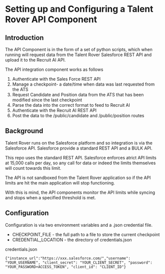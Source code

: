 # Setting up and Configuring a Talent Rover API Component

## Introduction

The API Component is in the form of a set of python scripts, which when running will request data from the Talent Rover Salesforce REST API and upload it to the Recruit AI API.

The API integration component works as follows

1. Authenticate with the Sales Force REST API
2. Manage a checkpoint- a date/time when data was last requested from the ATS
3. Request Candidate and Position data from the ATS that has been modified since the last checkpoint
4. Parse the data into the correct format to feed to Recruit AI
5. Authenticate with the Recruit AI REST API
6. Post the data to the /public/candidate and /public/position routes


## Background

Talent Rover runs on the Salesforce platform and so integration is via the Salesforce API. Salesforce provide a standard REST API and a BULK API.

This repo uses the standard REST API. Salesforce enforces atrict API limits at 15,000 calls per day, so any call for data or indeed the limits themselves will count towards this limit.

The API is not sandboxed from the Talent Rover application so if the API limits are hit the main application will stop functioning.

With this is mind, the API components monitor the API limits while syncing and stops when a specified threshold is met.

## Configuration

Configuration is via two environment variables and a .json credential file.

* CHECKPOINT_FILE - the full path to a file to store the current checkpoint
* CREDENTIAL_LOCATION - the directory of credentials.json

credentials.json

```
{"instance_url":"https://xxx.salesforce.com/","username": "YOUR_USERNAME", "client_secret": "YOUR_CLIENT_SECRET", "password": "YOUR_PASSWORD+ACCESS_TOKEN", "client_id": "CLIENT_ID"}
```
